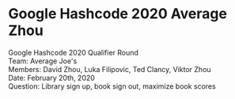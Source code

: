 # Google Hashcode 2020 Average Zhou
Google Hashcode 2020 Qualifier Round  
Team: Average Joe's  
Members: David Zhou, Luka Filipovic, Ted Clancy, Viktor Zhou  
Date: February 20th, 2020  
Question: Library sign up, book sign out, maximize book scores  
